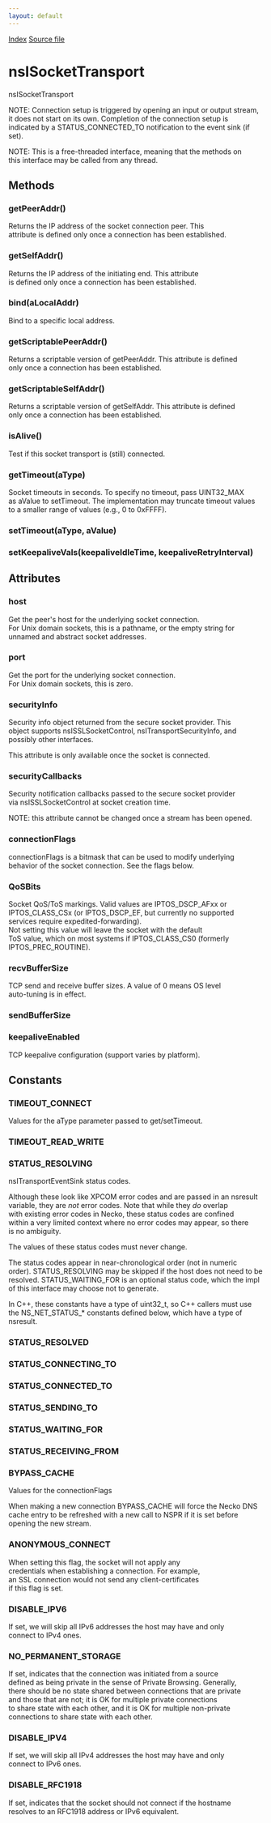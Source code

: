 ```yaml
---
layout: default
---
```

<div id='links'><a href="../index.html">Index</a>
<a href="http://dxr.mozilla.org/mozilla-central/source/netwerk/base/public/nsISocketTransport.idl">Source file</a>
</div>

# nsISocketTransport #
  
nsISocketTransport  
  
NOTE: Connection setup is triggered by opening an input or output stream,  
it does not start on its own. Completion of the connection setup is  
indicated by a STATUS_CONNECTED_TO notification to the event sink (if set).  
  
NOTE: This is a free-threaded interface, meaning that the methods on  
this interface may be called from any thread.  
  

## Methods ##

### getPeerAddr() ###
  
Returns the IP address of the socket connection peer. This  
attribute is defined only once a connection has been established.  
  

### getSelfAddr() ###
  
Returns the IP address of the initiating end. This attribute  
is defined only once a connection has been established.  
  

### bind(aLocalAddr) ###
  
Bind to a specific local address.  
  

### getScriptablePeerAddr() ###
  
Returns a scriptable version of getPeerAddr. This attribute is defined  
only once a connection has been established.  
  

### getScriptableSelfAddr() ###
  
Returns a scriptable version of getSelfAddr. This attribute is defined  
only once a connection has been established.  
  

### isAlive() ###
  
Test if this socket transport is (still) connected.  
  

### getTimeout(aType) ###
  
Socket timeouts in seconds.  To specify no timeout, pass UINT32_MAX  
as aValue to setTimeout.  The implementation may truncate timeout values  
to a smaller range of values (e.g., 0 to 0xFFFF).  
  

### setTimeout(aType, aValue) ###

### setKeepaliveVals(keepaliveIdleTime, keepaliveRetryInterval) ###

## Attributes ##

### host ###
  
Get the peer's host for the underlying socket connection.  
For Unix domain sockets, this is a pathname, or the empty string for  
unnamed and abstract socket addresses.  
  

### port ###
  
Get the port for the underlying socket connection.  
For Unix domain sockets, this is zero.  
  

### securityInfo ###
  
Security info object returned from the secure socket provider.  This  
object supports nsISSLSocketControl, nsITransportSecurityInfo, and  
possibly other interfaces.  
  
This attribute is only available once the socket is connected.  
  

### securityCallbacks ###
  
Security notification callbacks passed to the secure socket provider  
via nsISSLSocketControl at socket creation time.  
  
NOTE: this attribute cannot be changed once a stream has been opened.  
  

### connectionFlags ###
  
connectionFlags is a bitmask that can be used to modify underlying   
behavior of the socket connection. See the flags below.  
  

### QoSBits ###
  
Socket QoS/ToS markings. Valid values are IPTOS_DSCP_AFxx or  
IPTOS_CLASS_CSx (or IPTOS_DSCP_EF, but currently no supported  
services require expedited-forwarding).  
Not setting this value will leave the socket with the default  
ToS value, which on most systems if IPTOS_CLASS_CS0 (formerly  
IPTOS_PREC_ROUTINE).  
  

### recvBufferSize ###
  
TCP send and receive buffer sizes. A value of 0 means OS level  
auto-tuning is in effect.  
  

### sendBufferSize ###

### keepaliveEnabled ###
  
TCP keepalive configuration (support varies by platform).  
  

## Constants ##

### TIMEOUT_CONNECT ###
  
Values for the aType parameter passed to get/setTimeout.  
  

### TIMEOUT_READ_WRITE ###

### STATUS_RESOLVING ###
  
nsITransportEventSink status codes.  
  
Although these look like XPCOM error codes and are passed in an nsresult  
variable, they are *not* error codes.  Note that while they *do* overlap  
with existing error codes in Necko, these status codes are confined  
within a very limited context where no error codes may appear, so there  
is no ambiguity.  
  
The values of these status codes must never change.  
  
The status codes appear in near-chronological order (not in numeric  
order).  STATUS_RESOLVING may be skipped if the host does not need to be  
resolved.  STATUS_WAITING_FOR is an optional status code, which the impl  
of this interface may choose not to generate.  
  
In C++, these constants have a type of uint32_t, so C++ callers must use  
the NS_NET_STATUS_* constants defined below, which have a type of  
nsresult.  
  

### STATUS_RESOLVED ###

### STATUS_CONNECTING_TO ###

### STATUS_CONNECTED_TO ###

### STATUS_SENDING_TO ###

### STATUS_WAITING_FOR ###

### STATUS_RECEIVING_FROM ###

### BYPASS_CACHE ###
  
Values for the connectionFlags  
  
When making a new connection BYPASS_CACHE will force the Necko DNS   
cache entry to be refreshed with a new call to NSPR if it is set before  
opening the new stream.  
  

### ANONYMOUS_CONNECT ###
  
When setting this flag, the socket will not apply any  
credentials when establishing a connection. For example,  
an SSL connection would not send any client-certificates  
if this flag is set.  
  

### DISABLE_IPV6 ###
  
If set, we will skip all IPv6 addresses the host may have and only  
connect to IPv4 ones.  
  

### NO_PERMANENT_STORAGE ###
  
If set, indicates that the connection was initiated from a source  
defined as being private in the sense of Private Browsing. Generally,  
there should be no state shared between connections that are private  
and those that are not; it is OK for multiple private connections  
to share state with each other, and it is OK for multiple non-private  
connections to share state with each other.  
  

### DISABLE_IPV4 ###
  
If set, we will skip all IPv4 addresses the host may have and only  
connect to IPv6 ones.  
  

### DISABLE_RFC1918 ###
  
If set, indicates that the socket should not connect if the hostname  
resolves to an RFC1918 address or IPv6 equivalent.  
  
